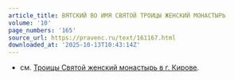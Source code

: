 ```yaml
---
article_title: ВЯТСКИЙ ВО ИМЯ СВЯТОЙ ТРОИЦЫ ЖЕНСКИЙ МОНАСТЫРЬ
volume: '10'
page_numbers: '165'
source_url: https://pravenc.ru/text/161167.html
downloaded_at: '2025-10-13T10:43:14Z'
---
```


- см. [Троицы Святой женский монастырь в г. Кирове](<https://pravenc.ru/text/Троицы Святой женский монастырь в г  Кирове.html>).
